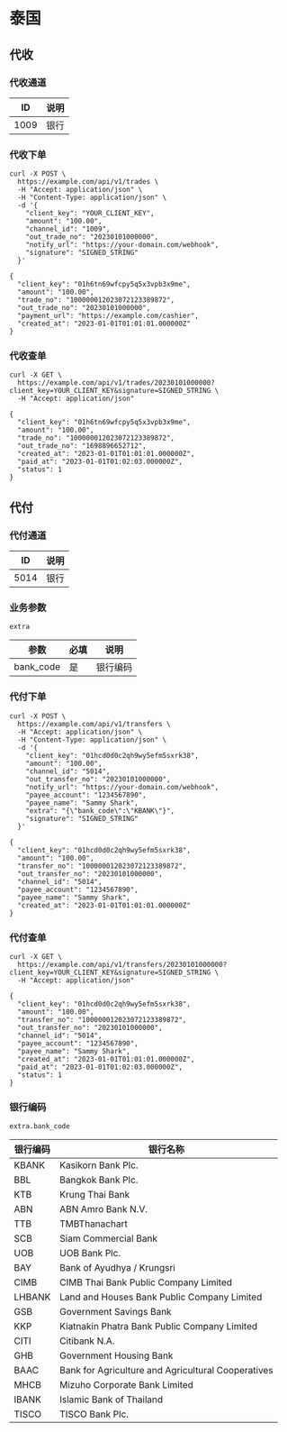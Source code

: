 # 泰国

## 代收

### 代收通道

| ID   | 说明 |
|------|-----|
| 1009 | 银行 |

### 代收下单

```shell{8}
curl -X POST \
  https://example.com/api/v1/trades \
  -H "Accept: application/json" \
  -H "Content-Type: application/json" \
  -d '{
    "client_key": "YOUR_CLIENT_KEY",
    "amount": "100.00",
    "channel_id": "1009",
    "out_trade_no": "20230101000000",
    "notify_url": "https://your-domain.com/webhook",
    "signature": "SIGNED_STRING"
  }'
```

```json{4,6}
{
  "client_key": "01h6tn69wfcpy5q5x3vpb3x9me",
  "amount": "100.00",
  "trade_no": "100000012023072123389872",
  "out_trade_no": "20230101000000",
  "payment_url": "https://example.com/cashier",
  "created_at": "2023-01-01T01:01:01.000000Z"
}
```

### 代收查单

```shell
curl -X GET \
  https://example.com/api/v1/trades/20230101000000?client_key=YOUR_CLIENT_KEY&signature=SIGNED_STRING \
  -H "Accept: application/json"
```

```json{8}
{
  "client_key": "01h6tn69wfcpy5q5x3vpb3x9me",
  "amount": "100.00",
  "trade_no": "100000012023072123389872",
  "out_trade_no": "1698896652712",
  "created_at": "2023-01-01T01:01:01.000000Z",
  "paid_at": "2023-01-01T01:02:03.000000Z",
  "status": 1
}
```









## 代付

### 代付通道

| ID   | 说明 |
|------|-----|
| 5014 | 银行 |

### 业务参数 <Badge type="warning" text="extra" vertical="top" />

`extra`

| 参数        | 必填 | 说明   |
|-----------|----|------|
| bank_code | 是  | 银行编码 | 

### 代付下单

```shell{8,13}
curl -X POST \
  https://example.com/api/v1/transfers \
  -H "Accept: application/json" \
  -H "Content-Type: application/json" \
  -d '{
    "client_key": "01hcd0d0c2qh9wy5efm5sxrk38",
    "amount": "100.00",
    "channel_id": "5014",
    "out_transfer_no": "20230101000000",
    "notify_url": "https://your-domain.com/webhook",
    "payee_account": "1234567890",
    "payee_name": "Sammy Shark",
    "extra": "{\"bank_code\":\"KBANK\"}",
    "signature": "SIGNED_STRING"
  }'
```

```json{4}
{
  "client_key": "01hcd0d0c2qh9wy5efm5sxrk38",
  "amount": "100.00",
  "transfer_no": "100000012023072123389872",
  "out_transfer_no": "20230101000000",
  "channel_id": "5014",
  "payee_account": "1234567890",
  "payee_name": "Sammy Shark",
  "created_at": "2023-01-01T01:01:01.000000Z"
}
```

### 代付查单

```shell
curl -X GET \
  https://example.com/api/v1/transfers/20230101000000?client_key=YOUR_CLIENT_KEY&signature=SIGNED_STRING \
  -H "Accept: application/json"
```

```json{11}
{
  "client_key": "01hcd0d0c2qh9wy5efm5sxrk38",
  "amount": "100.00",
  "transfer_no": "100000012023072123389872",
  "out_transfer_no": "20230101000000",
  "channel_id": "5014",
  "payee_account": "1234567890",
  "payee_name": "Sammy Shark",
  "created_at": "2023-01-01T01:01:01.000000Z",
  "paid_at": "2023-01-01T01:02:03.000000Z",
  "status": 1
}
```

### 银行编码

`extra.bank_code`

| 银行编码   | 银行名称                                                |
|--------|-----------------------------------------------------|
| KBANK  | 	Kasikorn Bank Plc.                                 |	
| BBL    | 	Bangkok Bank Plc.	                                 |
| KTB    | 	Krung Thai Bank	                                   |
| ABN    | 	ABN Amro Bank N.V.                                 |	
| TTB    | 	TMBThanachart	                                     |
| SCB    | 	Siam Commercial Bank                               |	
| UOB    | 	UOB Bank Plc.	                                     |
| BAY    | 	Bank of Ayudhya / Krungsri                         |	
| CIMB   | 	CIMB Thai Bank Public Company Limited              |	
| LHBANK | 	Land and Houses Bank Public Company Limited        |	
| GSB    | 	Government Savings Bank                            |	
| KKP    | 	Kiatnakin Phatra Bank Public Company Limited       |	
| CITI   | 	Citibank N.A.                                      |	
| GHB    | 	Government Housing Bank                            |	
| BAAC   | 	Bank for Agriculture and Agricultural Cooperatives |	
| MHCB   | 	Mizuho Corporate Bank Limited                      |	
| IBANK  | 	Islamic Bank of Thailand                           |	
| TISCO  | 	TISCO Bank Plc.                                    |	

